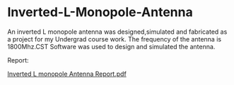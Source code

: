 # Inverted-L-Monopole-Antenna

An inverted L monopole antenna was designed,simulated and fabricated as a project for my Undergrad course work.
The frequency of the antenna is 1800Mhz.CST Software was used to design and simulated the antenna.

Report:

[Inverted L monopole Antenna Report.pdf](https://github.com/Uma-95/Inverted-L-Monopole-Antenna/files/10220252/BT20ECE044.Inverted.L.monopole.Antenna.1800Mhz.pdf)
